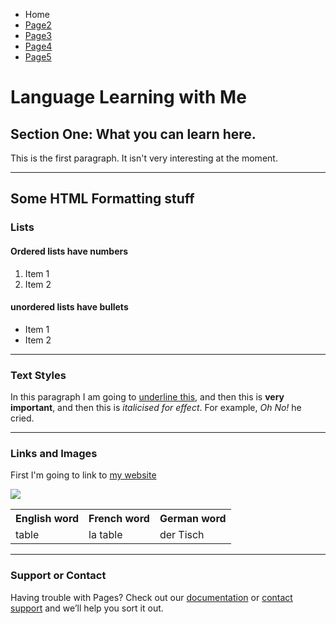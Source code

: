 
<ul class="breadcrumb">
  <li>Home</li>
  <li><a href="#">Page2</a></li>
  <li><a href="#">Page3</a></li>
  <li><a href="#">Page4</a></li>
  <li><a href="#">Page5</a></li>
</ul>

<h1>Language Learning with Me</h1>
<h2>Section One: What you can learn here.</h2>
<p>This is the first paragraph. It isn't very interesting at the moment.</p>

<hr>
<h2>Some HTML Formatting stuff</h2>
<h3>Lists</h3>
<h4>Ordered lists have numbers</h4>
<ol>
  <li>Item 1</li>
  <li>Item 2</li>
</ol>

<h4>unordered lists have bullets</h4>
<ul>
  <li>Item 1</li>
  <li>Item 2</li>
</ul>

<hr>

<h3>Text Styles</h3>
<p>In this paragraph I am going to <u>underline this</u>, and then this is <strong>very important</strong>, and then this is <em>italicised for effect</em>. For example, <em>Oh No!</em> he cried.</p>

<hr>
<h3>Links and Images</h3>
<p>First I'm going to link to <a href="https://qmplus.qmul.ac.uk/course/view.php?idnumber=SLLF-Home">my website</a></p>

<img src="http://www.publicdomainpictures.net/pictures/170000/velka/great-britain-national-flag.jpg" />


<table>
  <tr>
    <th>English word</th>
    <th>French word</th>
    <th>German word</th>
  </tr>
  <tr>
    <td>table</td>
    <td>la table</td>
    <td>der Tisch</td>
  </tr>
 
</table>



<hr>


### Support or Contact

Having trouble with Pages? Check out our [documentation](https://help.github.com/categories/github-pages-basics/) or [contact support](https://github.com/contact) and we’ll help you sort it out.
